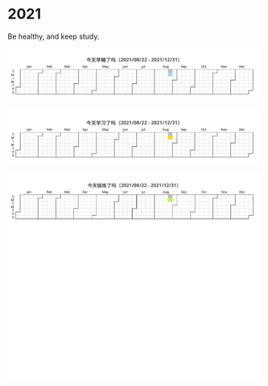 # 2021

Be healthy, and keep study.

![](/Sleep/sleep.svg)

![](/Study/study.svg)

![](/Workout/workout.svg)